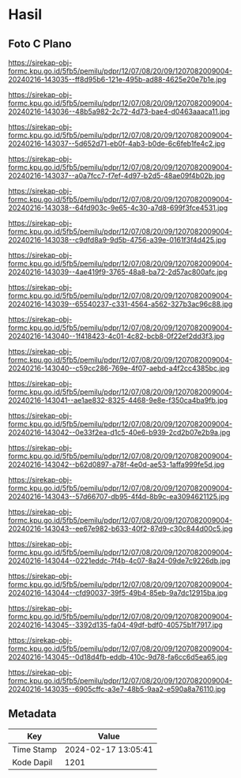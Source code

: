 # Hasil

## Foto C Plano

https://sirekap-obj-formc.kpu.go.id/5fb5/pemilu/pdpr/12/07/08/20/09/1207082009004-20240216-143035--ff8d95b6-121e-495b-ad88-4625e20e7b1e.jpg

https://sirekap-obj-formc.kpu.go.id/5fb5/pemilu/pdpr/12/07/08/20/09/1207082009004-20240216-143036--48b5a982-2c72-4d73-bae4-d0463aaaca11.jpg

https://sirekap-obj-formc.kpu.go.id/5fb5/pemilu/pdpr/12/07/08/20/09/1207082009004-20240216-143037--5d652d71-eb0f-4ab3-b0de-6c6feb1fe4c2.jpg

https://sirekap-obj-formc.kpu.go.id/5fb5/pemilu/pdpr/12/07/08/20/09/1207082009004-20240216-143037--a0a7fcc7-f7ef-4d97-b2d5-48ae09f4b02b.jpg

https://sirekap-obj-formc.kpu.go.id/5fb5/pemilu/pdpr/12/07/08/20/09/1207082009004-20240216-143038--64fd903c-9e65-4c30-a7d8-699f3fce4531.jpg

https://sirekap-obj-formc.kpu.go.id/5fb5/pemilu/pdpr/12/07/08/20/09/1207082009004-20240216-143038--c9dfd8a9-9d5b-4756-a39e-0161f3f4d425.jpg

https://sirekap-obj-formc.kpu.go.id/5fb5/pemilu/pdpr/12/07/08/20/09/1207082009004-20240216-143039--4ae419f9-3765-48a8-ba72-2d57ac800afc.jpg

https://sirekap-obj-formc.kpu.go.id/5fb5/pemilu/pdpr/12/07/08/20/09/1207082009004-20240216-143039--65540237-c331-4564-a562-327b3ac96c88.jpg

https://sirekap-obj-formc.kpu.go.id/5fb5/pemilu/pdpr/12/07/08/20/09/1207082009004-20240216-143040--1f418423-4c01-4c82-bcb8-0f22ef2dd3f3.jpg

https://sirekap-obj-formc.kpu.go.id/5fb5/pemilu/pdpr/12/07/08/20/09/1207082009004-20240216-143040--c59cc286-769e-4f07-aebd-a4f2cc4385bc.jpg

https://sirekap-obj-formc.kpu.go.id/5fb5/pemilu/pdpr/12/07/08/20/09/1207082009004-20240216-143041--ae1ae832-8325-4468-9e8e-f350ca4ba9fb.jpg

https://sirekap-obj-formc.kpu.go.id/5fb5/pemilu/pdpr/12/07/08/20/09/1207082009004-20240216-143042--0e33f2ea-d1c5-40e6-b939-2cd2b07e2b9a.jpg

https://sirekap-obj-formc.kpu.go.id/5fb5/pemilu/pdpr/12/07/08/20/09/1207082009004-20240216-143042--b62d0897-a78f-4e0d-ae53-1affa999fe5d.jpg

https://sirekap-obj-formc.kpu.go.id/5fb5/pemilu/pdpr/12/07/08/20/09/1207082009004-20240216-143043--57d66707-db95-4f4d-8b9c-ea3094621125.jpg

https://sirekap-obj-formc.kpu.go.id/5fb5/pemilu/pdpr/12/07/08/20/09/1207082009004-20240216-143043--ee67e982-b633-40f2-87d9-c30c844d00c5.jpg

https://sirekap-obj-formc.kpu.go.id/5fb5/pemilu/pdpr/12/07/08/20/09/1207082009004-20240216-143044--0221eddc-7f4b-4c07-8a24-09de7c9226db.jpg

https://sirekap-obj-formc.kpu.go.id/5fb5/pemilu/pdpr/12/07/08/20/09/1207082009004-20240216-143044--cfd90037-39f5-49b4-85eb-9a7dc12915ba.jpg

https://sirekap-obj-formc.kpu.go.id/5fb5/pemilu/pdpr/12/07/08/20/09/1207082009004-20240216-143045--3392d135-fa04-49df-bdf0-40575b1f7917.jpg

https://sirekap-obj-formc.kpu.go.id/5fb5/pemilu/pdpr/12/07/08/20/09/1207082009004-20240216-143045--0d18d4fb-eddb-410c-9d78-fa6cc6d5ea65.jpg

https://sirekap-obj-formc.kpu.go.id/5fb5/pemilu/pdpr/12/07/08/20/09/1207082009004-20240216-143035--6905cffc-a3e7-48b5-9aa2-e590a8a76110.jpg


## Metadata

| Key        | Value               |
| ---------- | ------------------- |
| Time Stamp | 2024-02-17 13:05:41 |
| Kode Dapil | 1201                |



